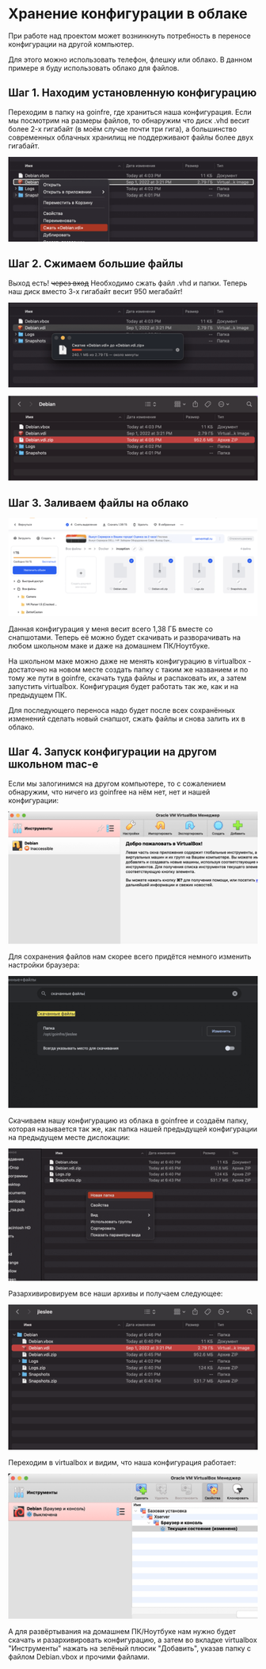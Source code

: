 # Хранение конфигурации в облаке

При работе над проектом может вознинкнуть потребность в переносе конфигурации на другой компьютер.

Для этого можно использовать телефон, флешку или облако. В данном примере я буду использовать облако для файлов.

## Шаг 1. Находим установленную конфигурацию

Переходим в папку на goinfre, где храниться наша конфигурация. Если мы посмотрим на размеры файлов, то обнаружим что диск .vhd весит более 2-х гигабайт (в моём случае почти три гига), а большинство современных облачных хранилищ не поддерживают файлы более двух гигабайт.

![поиск конфигурации](media/configuration_storage/step_0.png)

## Шаг 2. Сжимаем большие файлы

Выход есть! ~~через вход~~ Необходимо сжать файл .vhd и папки. Теперь наш диск вместо 3-х гигабайт весит 950 мегабайт!

![сжатие файлов](media/configuration_storage/step_1.png)

![сжатие файлов](media/configuration_storage/step_2.png)

## Шаг 3. Заливаем файлы на облако

![хранение в облаке](media/configuration_storage/step_3.png)

Данная конфигурация у меня весит всего 1,38 ГБ вместе со снапшотами. Теперь её можно будет скачивать и разворачивать на любом школьном маке и даже на домашнем ПК/Ноутбуке.

На школьном маке можно даже не менять конфигурацию в virtualbox - достаточно на новом месте создать папку с таким же названием и по тому же пути в goinfre, скачать туда файлы и распаковать их, а затем запустить virtualbox. Конфигурация будет работать так же, как и на предыдущем ПК.

Для последующего переноса надо будет после всех сохранённых изменений сделать новый снапшот, сжать файлы и снова залить их в облако.

## Шаг 4. Запуск конфигурации на другом школьном mac-е

Если мы залогинимся на другом компьютере, то с сожалением обнаружим, что ничего из goinfree на нём нет, нет и нашей конфигурации:

![хранение в облаке](media/configuration_storage/step_4.png)

Для сохранения файлов нам скорее всего придётся немного изменить настройки браузера:

![хранение в облаке](media/configuration_storage/step_5.png)

Скачиваем нашу конфигурацию из облака в goinfree и создаём папку, которая называется так же, как папка нашей предыдущей конфигурации на предыдущем месте дислокации:

![хранение в облаке](media/configuration_storage/step_6.png)

Разархивировируем все наши архивы и получаем следующее:

![хранение в облаке](media/configuration_storage/step_7.png)

Переходим в virtualbox и видим, что наша конфигурация работает:

![хранение в облаке](media/configuration_storage/step_8.png)

А для развёртывания на домашнем ПК/Ноутбуке нам нужно будет скачать и разархивировать конфигурацию, а затем во вкладке virtualbox "Инструменты" нажать на зелёный плюсик "Добавить", указав папку с файлом Debian.vbox и прочими файлами.
